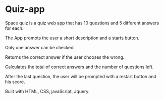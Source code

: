 # Quiz-app
Space quiz is a quiz web app that has 10 questions and 5 different answers for each.

The App prompts the user a short description and a starts button.

Only one answer can be checked.

Returns the correct answer if the user chooses the wrong.

Calculates the total of correct answers and the number of questions left.

After the last question, the user will be prompted with a restart button and his score.

Built with HTML, CSS, javaScript, Jquery.
